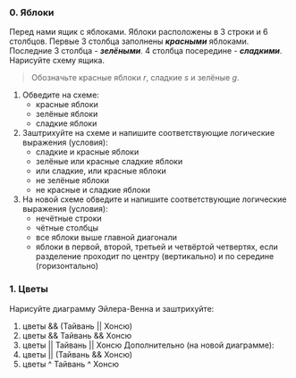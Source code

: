 ### 0. Яблоки
Перед нами ящик с яблоками. Яблоки расположены в 3 строки и 6 столбцов. Первые 3 столбца заполнены ***красными*** яблоками. Последние 3 столбца - ***зелёными***. 4 столбца посередине - ***сладкими***. 
Нарисуйте схему ящика. 
> Обозначьте красные яблоки *r*, сладкие *s* и зелёные *g*. 
1. Обведите на схеме:
    - красные яблоки
    - зелёные яблоки
    - сладкие яблоки
2. Заштрихуйте на схеме и напишите соответствующие логические выражения (условия):
    - сладкие и красные яблоки
    - зелёные или красные сладкие яблоки
    - или сладкие, или красные яблоки
    - не зелёные яблоки
    - не красные и сладкие яблоки
3. На новой схеме обведите и напишите соответствующие логические выражения (условия):
    - нечётные строки
    - чётные столбцы
    - все яблоки выше главной диагонали
    - яблоки в первой, второй, третьей и четвёртой четвертях, если разделение проходит по центру (вертикально) и по середине (горизонтально)

### 1. Цветы
Нарисуйте диаграмму Эйлера-Венна и заштрихуйте:
1) цветы && (Тайвань || Хонсю)
2) цветы && Тайвань && Хонсю
3) цветы || Тайвань || Хонсю
Дополнительно (на новой диаграмме):
4) цветы || (Тайвань && Хонсю)
5) цветы ^ Тайвань ^ Хонсю
